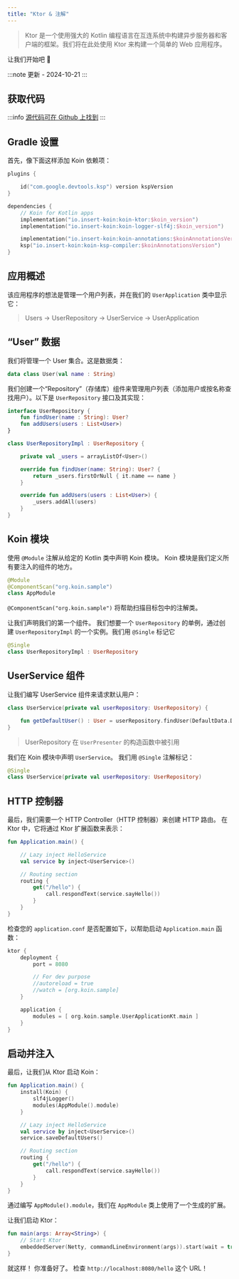 ```yaml
---
title: "Ktor & 注解"
---
```

> Ktor 是一个使用强大的 Kotlin 编程语言在互连系统中构建异步服务器和客户端的框架。我们将在此处使用 Ktor 来构建一个简单的 Web 应用程序。

让我们开始吧 🚀

:::note
更新 - 2024-10-21
:::

## 获取代码

:::info
[源代码可在 Github 上找到](https://github.com/InsertKoinIO/koin-getting-started/tree/main/ktor-annotations)
:::

## Gradle 设置

首先，像下面这样添加 Koin 依赖项：

```kotlin
plugins {

    id("com.google.devtools.ksp") version kspVersion
}

dependencies {
    // Koin for Kotlin apps
    implementation("io.insert-koin:koin-ktor:$koin_version")
    implementation("io.insert-koin:koin-logger-slf4j:$koin_version")

    implementation("io.insert-koin:koin-annotations:$koinAnnotationsVersion")
    ksp("io.insert-koin:koin-ksp-compiler:$koinAnnotationsVersion")
}
```

## 应用概述

该应用程序的想法是管理一个用户列表，并在我们的 `UserApplication` 类中显示它：

> Users -> UserRepository -> UserService -> UserApplication

## “User” 数据

我们将管理一个 User 集合。这是数据类：

```kotlin
data class User(val name : String)
```

我们创建一个“Repository”（存储库）组件来管理用户列表（添加用户或按名称查找用户）。以下是 `UserRepository` 接口及其实现：

```kotlin
interface UserRepository {
    fun findUser(name : String): User?
    fun addUsers(users : List<User>)
}

class UserRepositoryImpl : UserRepository {

    private val _users = arrayListOf<User>()

    override fun findUser(name: String): User? {
        return _users.firstOrNull { it.name == name }
    }

    override fun addUsers(users : List<User>) {
        _users.addAll(users)
    }
}
```

## Koin 模块

使用 `@Module` 注解从给定的 Kotlin 类中声明 Koin 模块。 Koin 模块是我们定义所有要注入的组件的地方。

```kotlin
@Module
@ComponentScan("org.koin.sample")
class AppModule
```

`@ComponentScan("org.koin.sample")` 将帮助扫描目标包中的注解类。

让我们声明我们的第一个组件。 我们想要一个 `UserRepository` 的单例，通过创建 `UserRepositoryImpl` 的一个实例。我们用 `@Single` 标记它

```kotlin
@Single
class UserRepositoryImpl : UserRepository
```

## UserService 组件

让我们编写 UserService 组件来请求默认用户：

```kotlin
class UserService(private val userRepository: UserRepository) {

    fun getDefaultUser() : User = userRepository.findUser(DefaultData.DEFAULT_USER.name) ?: error("Can't find default user")
}
```

> UserRepository 在 `UserPresenter` 的构造函数中被引用

我们在 Koin 模块中声明 `UserService`。 我们用 `@Single` 注解标记：

```kotlin
@Single
class UserService(private val userRepository: UserRepository)
```

## HTTP 控制器

最后，我们需要一个 HTTP Controller（HTTP 控制器）来创建 HTTP 路由。 在 Ktor 中，它将通过 Ktor 扩展函数来表示：

```kotlin
fun Application.main() {

    // Lazy inject HelloService
    val service by inject<UserService>()

    // Routing section
    routing {
        get("/hello") {
            call.respondText(service.sayHello())
        }
    }
}
```

检查您的 `application.conf` 是否配置如下，以帮助启动 `Application.main` 函数：

```kotlin
ktor {
    deployment {
        port = 8080

        // For dev purpose
        //autoreload = true
        //watch = [org.koin.sample]
    }

    application {
        modules = [ org.koin.sample.UserApplicationKt.main ]
    }
}
```

## 启动并注入

最后，让我们从 Ktor 启动 Koin：

```kotlin
fun Application.main() {
    install(Koin) {
        slf4jLogger()
        modules(AppModule().module)
    }

    // Lazy inject HelloService
    val service by inject<UserService>()
    service.saveDefaultUsers()

    // Routing section
    routing {
        get("/hello") {
            call.respondText(service.sayHello())
        }
    }
}
```

通过编写 `AppModule().module`，我们在 `AppModule` 类上使用了一个生成的扩展。

让我们启动 Ktor：

```kotlin
fun main(args: Array<String>) {
    // Start Ktor
    embeddedServer(Netty, commandLineEnvironment(args)).start(wait = true)
}
```

就这样！ 你准备好了。 检查 `http://localhost:8080/hello` 这个 URL！